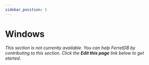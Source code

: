```yaml
---
sidebar_position: 5
---
```


# Windows

_This section is not currently available.
You can help FerretDB by contributing to this section.
Click the **Edit this page** link below to get started_.
